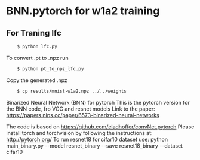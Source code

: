 # BNN.pytorch for w1a2 training

## For Traning lfc

```bash
	$ python lfc.py
```
To convert .pt to .npz run 

```bash
	$ python pt_to_npz_lfc.py
```
Copy the generated .npz

```bash
	$ cp results/mnist-w1a2.npz ../../weights
```

Binarized Neural Network (BNN) for pytorch
This is the pytorch version for the BNN code, fro VGG and resnet models
Link to the paper: https://papers.nips.cc/paper/6573-binarized-neural-networks

The code is based on https://github.com/eladhoffer/convNet.pytorch
Please install torch and torchvision by following the instructions at: http://pytorch.org/
To run resnet18 for cifar10 dataset use: python main_binary.py --model resnet_binary --save resnet18_binary --dataset cifar10
